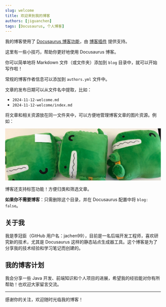 ```yaml
---
slug: welcome
title: 欢迎来到我的博客
authors: [jiguanchen]
tags: [Docusaurus, 个人博客]
---
```


我的博客使用了 [Docusaurus 博客功能](https://docusaurus.io/docs/blog)，由 [博客插件](https://docusaurus.io/docs/api/plugins/@docusaurus/plugin-content-blog) 提供支持。

这里有一些小技巧，帮助你更好地使用 Docusaurus 博客。

<!-- truncate -->

你可以简单地将 Markdown 文件（或文件夹）添加到 `blog` 目录中，就可以开始写作啦！

常规的博客作者信息可以添加到 `authors.yml` 文件中。

文章的发布日期可以从文件名中提取，比如：

- `2024-11-12-welcome.md`
- `2024-11-12-welcome/index.md`

将文章和相关资源放在同一文件夹中，可以方便地管理博客文章的图片资源。例如：

![Docusaurus 公仔](./docusaurus-plushie-banner.jpeg)

博客还支持标签功能！方便归类和筛选文章。

**如果你不需要博客**：只需删除这个目录，并在 Docusaurus 配置中将 `blog: false`。

## 关于我

我是季冠臣（GitHub 用户名：jachen99），目前是一名后端开发工程师，喜欢研究新的技术，尤其是 Docusaurus 这样的静态站点生成器工具。这个博客是为了分享我的技术经验和学习笔记而创建的。

## 我的博客计划

我会分享一些 Java 开发、前端知识和个人项目的进展，希望我的经验能对你有所帮助！也欢迎大家留言交流。

---

感谢你的关注，欢迎随时光临我的博客！